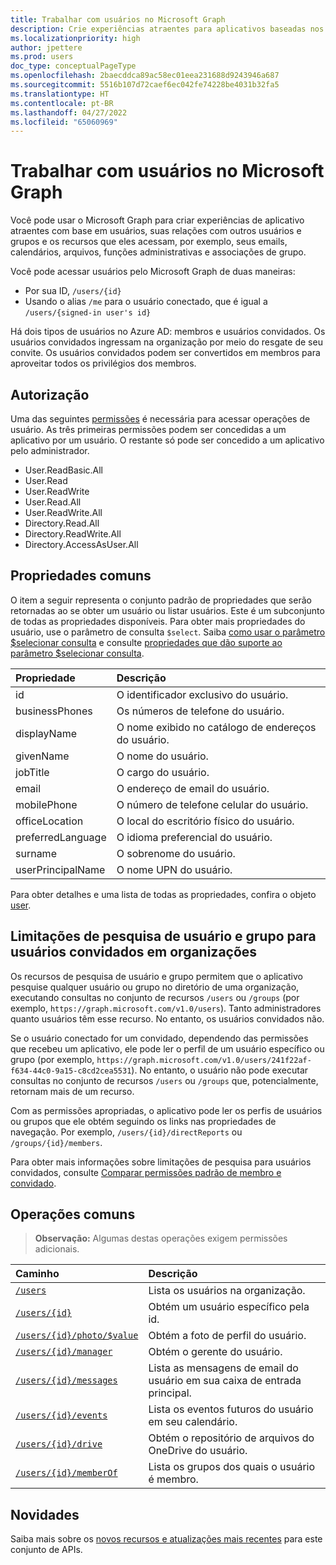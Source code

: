 ```yaml
---
title: Trabalhar com usuários no Microsoft Graph
description: Crie experiências atraentes para aplicativos baseadas nos usuários, suas relações com outros usuários e grupos, seus emails, calendários e arquivos.
ms.localizationpriority: high
author: jpettere
ms.prod: users
doc_type: conceptualPageType
ms.openlocfilehash: 2baecddca89ac58ec01eea231688d9243946a687
ms.sourcegitcommit: 5516b107d72caef6ec042fe74228be4031b32fa5
ms.translationtype: HT
ms.contentlocale: pt-BR
ms.lasthandoff: 04/27/2022
ms.locfileid: "65060969"
---
```

# <a name="working-with-users-in-microsoft-graph"></a>Trabalhar com usuários no Microsoft Graph

Você pode usar o Microsoft Graph para criar experiências de aplicativo atraentes com base em usuários, suas relações com outros usuários e grupos e os recursos que eles acessam, por exemplo, seus emails, calendários, arquivos, funções administrativas e associações de grupo.

Você pode acessar usuários pelo Microsoft Graph de duas maneiras:

- Por sua ID, `/users/{id}`
- Usando o alias `/me` para o usuário conectado, que é igual a `/users/{signed-in user's id}`

Há dois tipos de usuários no Azure AD: membros e usuários convidados. Os usuários convidados ingressam na organização por meio do resgate de seu convite. Os usuários convidados podem ser convertidos em membros para aproveitar todos os privilégios dos membros.

## <a name="authorization"></a>Autorização

Uma das seguintes [permissões](/graph/permissions-reference) é necessária para acessar operações de usuário. As três primeiras permissões podem ser concedidas a um aplicativo por um usuário. O restante só pode ser concedido a um aplicativo pelo administrador.

- User.ReadBasic.All
- User.Read
- User.ReadWrite
- User.Read.All
- User.ReadWrite.All
- Directory.Read.All
- Directory.ReadWrite.All
- Directory.AccessAsUser.All

## <a name="common-properties"></a>Propriedades comuns

O item a seguir representa o conjunto padrão de propriedades que serão retornadas ao se obter um usuário ou listar usuários. Este é um subconjunto de todas as propriedades disponíveis. Para obter mais propriedades do usuário, use o parâmetro de consulta `$select`. Saiba [como usar o parâmetro $selecionar consulta](/graph/query-parameters#select-parameter) e consulte [propriedades que dão suporte ao parâmetro $selecionar consulta](../resources/user.md#properties).

|Propriedade |Descrição |
|:----------|:-------------|
|id | O identificador exclusivo do usuário.|
|businessPhones | Os números de telefone do usuário.|
|displayName | O nome exibido no catálogo de endereços do usuário.|
|givenName| O nome do usuário. |
|jobTitle | O cargo do usuário.|
|email| O endereço de email do usuário. |
|mobilePhone | O número de telefone celular do usuário.|
|officeLocation | O local do escritório físico do usuário.|
|preferredLanguage | O idioma preferencial do usuário.|
|surname| O sobrenome do usuário. |
|userPrincipalName| O nome UPN do usuário. |

Para obter detalhes e uma lista de todas as propriedades, confira o objeto [user](user.md).

## <a name="user-and-group-search-limitations-for-guest-users-in-organizations"></a>Limitações de pesquisa de usuário e grupo para usuários convidados em organizações

Os recursos de pesquisa de usuário e grupo permitem que o aplicativo pesquise qualquer usuário ou grupo no diretório de uma organização, executando consultas no conjunto de recursos `/users` ou `/groups` (por exemplo, `https://graph.microsoft.com/v1.0/users`). Tanto administradores quanto usuários têm esse recurso. No entanto, os usuários convidados não.

Se o usuário conectado for um convidado, dependendo das permissões que recebeu um aplicativo, ele pode ler o perfil de um usuário específico ou grupo (por exemplo, `https://graph.microsoft.com/v1.0/users/241f22af-f634-44c0-9a15-c8cd2cea5531`). No entanto, o usuário não pode executar consultas no conjunto de recursos `/users` ou `/groups` que, potencialmente, retornam mais de um recurso.

Com as permissões apropriadas, o aplicativo pode ler os perfis de usuários ou grupos que ele obtém seguindo os links nas propriedades de navegação. Por exemplo, `/users/{id}/directReports` ou `/groups/{id}/members`.

Para obter mais informações sobre limitações de pesquisa para usuários convidados, consulte [Comparar permissões padrão de membro e convidado](/azure/active-directory/fundamentals/users-default-permissions#compare-member-and-guest-default-permissions).

## <a name="common-operations"></a>Operações comuns

> **Observação:** Algumas destas operações exigem permissões adicionais.

| Caminho    | Descrição |
|:---------|:-------------|
|[`/users`](../api/user-list.md) | Lista os usuários na organização. |
|[`/users/{id}`](../api/user-get.md) | Obtém um usuário específico pela id. |
|[`/users/{id}/photo/$value`](../api/profilephoto-get.md)| Obtém a foto de perfil do usuário. |
|[`/users/{id}/manager`](../api/user-list-manager.md) | Obtém o gerente do usuário. |
|[`/users/{id}/messages`](../api/user-list-messages.md)| Lista as mensagens de email do usuário em sua caixa de entrada principal. |
|[`/users/{id}/events`](../api/user-list-events.md) | Lista os eventos futuros do usuário em seu calendário. |
|[`/users/{id}/drive`](../api/drive-get.md)| Obtém o repositório de arquivos do OneDrive do usuário. |
|[`/users/{id}/memberOf`](../api/user-list-memberof.md)| Lista os grupos dos quais o usuário é membro. |

## <a name="whats-new"></a>Novidades
Saiba mais sobre os [novos recursos e atualizações mais recentes](/graph/whats-new-overview) para este conjunto de APIs.
